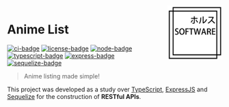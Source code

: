 <!-- Anime List -->

<!-- Logo -->
<img src=".github/logo.png" align="right" width="129"/>

<!-- Title -->
# Anime List
[![ci-badge]][ci-url] [![license-badge]][license-url] [![node-badge]][node-url] [![typescript-badge]][typescript-url] [![express-badge]][express-url] [![sequelize-badge]][sequelize-url]
<!-- Short Description -->
> Anime listing made simple!

<!-- Description -->
This project was developed as a study over [TypeScript][typescript-url], [ExpressJS][express-url] and [Sequelize][sequelize-url] for the construction of **RESTful APIs**.


<!-- Links -->
[ci-url]: https://github.com/thiago-rezende/anime-list/actions
[license-url]: https://opensource.org/licenses/BSD-3-Clause
[node-url]: https://nodejs.org/
[typescript-url]: https://www.typescriptlang.org/
[express-url]: https://expressjs.com/
[sequelize-url]: https://sequelize.org/

<!-- Badges -->
[license-badge]: https://img.shields.io/badge/License-BSD_3_Clause-green.svg?style=flat-square
[ci-badge]: https://img.shields.io/github/workflow/status/thiago-rezende/anime-list/CI?label=CI&style=flat-square
[node-badge]: https://img.shields.io/badge/Node-18-darkgreen.svg?style=flat-square
[typescript-badge]: https://img.shields.io/badge/TypeScript-4.7-lightblue.svg?style=flat-square
[express-badge]: https://img.shields.io/badge/Express-4.17-blueviolet.svg?style=flat-square
[sequelize-badge]: https://img.shields.io/badge/Sequelize-6.21-blue.svg?style=flat-square
